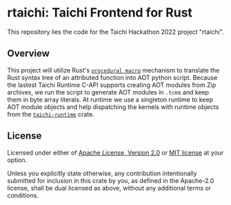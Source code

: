 # rtaichi: Taichi Frontend for Rust

This repository lies the code for the Taichi Hackathon 2022 project "rtaichi".

## Overview

This project will utilize Rust's [`procedural macro`](https://doc.rust-lang.org/book/ch19-06-macros.html#procedural-macros-for-generating-code-from-attributes) mechanism to translate the Rust syntax tree of an attributed function into AOT python script. Because the lastest Taichi Runtime C-API supports creating AOT modules from Zip archives, we run the script to generate AOT modules in `.tcm`s and keep them in byte array literals. At runtime we use a singleton runtime to keep AOT module objects and help dispatching the kernels with runtime objects from the [`taichi-runtime`](https://crates.io/crates/taichi-runtime) crate.

## License

Licensed under either of <a href="LICENSE-APACHE">Apache License, Version
2.0</a> or <a href="LICENSE-MIT">MIT license</a> at your option.

Unless you explicitly state otherwise, any contribution intentionally submitted
for inclusion in this crate by you, as defined in the Apache-2.0 license, shall
be dual licensed as above, without any additional terms or conditions.
